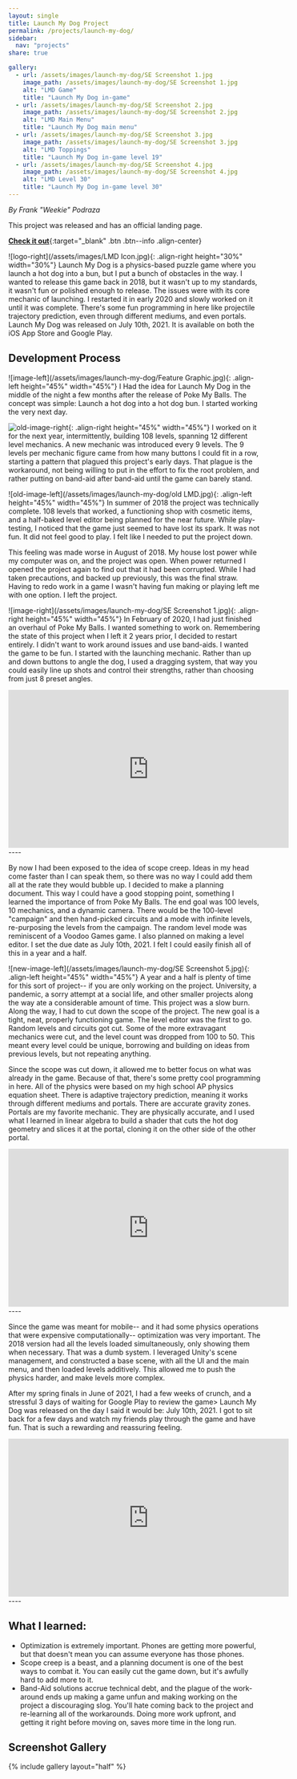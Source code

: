 ```yaml
---
layout: single
title: Launch My Dog Project
permalink: /projects/launch-my-dog/
sidebar:
  nav: "projects"
share: true

gallery:
  - url: /assets/images/launch-my-dog/SE Screenshot 1.jpg
    image_path: /assets/images/launch-my-dog/SE Screenshot 1.jpg
    alt: "LMD Game"
    title: "Launch My Dog in-game"
  - url: /assets/images/launch-my-dog/SE Screenshot 2.jpg
    image_path: /assets/images/launch-my-dog/SE Screenshot 2.jpg
    alt: "LMD Main Menu"
    title: "Launch My Dog main menu"
  - url: /assets/images/launch-my-dog/SE Screenshot 3.jpg
    image_path: /assets/images/launch-my-dog/SE Screenshot 3.jpg
    alt: "LMD Toppings"
    title: "Launch My Dog in-game level 19"
  - url: /assets/images/launch-my-dog/SE Screenshot 4.jpg
    image_path: /assets/images/launch-my-dog/SE Screenshot 4.jpg
    alt: "LMD Level 30"
    title: "Launch My Dog in-game level 30"
---
```


_By Frank "Weekie" Podraza_

This project was released and has an official landing page.

[**Check it out**](https://www.nerdherd.network/launch-my-dog/){:target="_blank" .btn .btn--info .align-center}

![logo-right](/assets/images/LMD Icon.jpg){: .align-right height="30%" width="30%"}
Launch My Dog is a physics-based puzzle game where you launch a hot dog into a bun, but I put a bunch of obstacles in the way. I wanted to release this game back in 2018, but it wasn't up to my standards, it wasn't fun or polished enough to release. The issues were with its core mechanic of launching. I restarted it in early 2020 and slowly worked on it until it was complete. There's some fun programming in here like projectile trajectory prediction, even through different mediums, and even portals. Launch My Dog was released on July 10th, 2021. It is available on both the iOS App Store and Google Play.

## Development Process
![image-left](/assets/images/launch-my-dog/Feature Graphic.jpg){: .align-left height="45%" width="45%"}
I Had the idea for Launch My Dog in the middle of the night a few months after the release of Poke My Balls. The concept was simple: Launch a hot dog into a hot dog bun. I started working the very next day.

![old-image-right](/assets/images/launch-my-dog/comparison.jpg){: .align-right height="45%" width="45%"}
I worked on it for the next year, intermittently, building 108 levels, spanning 12 different level mechanics. A new mechanic was introduced every 9 levels. The 9 levels per mechanic figure came from how many buttons I could fit in a row, starting a pattern that plagued this project's early days. That plague is the workaround, not being willing to put in the effort to fix the root problem, and rather putting on band-aid after band-aid until the game can barely stand.

![old-image-left](/assets/images/launch-my-dog/old LMD.jpg){: .align-left height="45%" width="45%"}
In summer of 2018 the project was technically complete. 108 levels that worked, a functioning shop with cosmetic items, and a half-baked level editor being planned for the near future. While play-testing, I noticed that the game just seemed to have lost its spark. It was not fun. It did not feel good to play. I felt like I needed to put the project down.

This feeling was made worse in August of 2018. My house lost power while my computer was on, and the project was open. When power returned I opened the project again to find out that it had been corrupted. While I had taken precautions, and backed up previously, this was the final straw. Having to redo work in a game I wasn't having fun making or playing left me with one option. I left the project.

![image-right](/assets/images/launch-my-dog/SE Screenshot 1.jpg){: .align-right height="45%" width="45%"}
In February of 2020, I had just finished an overhaul of Poke My Balls. I wanted something to work on. Remembering the state of this project when I left it 2 years prior, I decided to restart entirely. I didn't want to work around issues and use band-aids. I wanted the game to be fun. I started with the launching mechanic. Rather than up and down buttons to angle the dog, I used a dragging system, that way you could easily line up shots and control their strengths, rather than choosing from just 8 preset angles.

<iframe width="560" height="315" src="https://www.youtube.com/embed/rx-Eqx3rSQ0" title="YouTube video player" frameborder="0" allow="accelerometer; autoplay; clipboard-write; encrypted-media; gyroscope; picture-in-picture" allowfullscreen></iframe>
----

By now I had been exposed to the idea of scope creep. Ideas in my head come faster than I can speak them, so there was no way I could add them all at the rate they would bubble up. I decided to make a planning document. This way I could have a good stopping point, something I learned the importance of from Poke My Balls. The end goal was 100 levels, 10 mechanics, and a dynamic camera. There would be the 100-level "campaign" and then hand-picked circuits and a mode with infinite levels, re-purposing the levels from the campaign. The random level mode was reminiscent of a Voodoo Games game. I also planned on making a level editor. I set the due date as July 10th, 2021. I felt I could easily finish all of this in a year and a half.  

![new-image-left](/assets/images/launch-my-dog/SE Screenshot 5.jpg){: .align-left height="45%" width="45%"}
A year and a half is plenty of time for this sort of project-- if you are only working on the project. University, a pandemic, a sorry attempt at a social life, and other smaller projects along the way ate a considerable amount of time. This project was a slow burn. Along the way, I had to cut down the scope of the project. The new goal is a tight, neat, properly functioning game. The level editor was the first to go. Random levels and circuits got cut. Some of the more extravagant mechanics were cut, and the level count was dropped from 100 to 50. This meant every level could be unique, borrowing and building on ideas from previous levels, but not repeating anything.

Since the scope was cut down, it allowed me to better focus on what was already in the game. Because of that, there's some pretty cool programming in here. All of the physics were based on my high school AP physics equation sheet. There is adaptive trajectory prediction, meaning it works through different mediums and portals. There are accurate gravity zones. Portals are my favorite mechanic. They are physically accurate, and I used what I learned in linear algebra to build a shader that cuts the hot dog geometry and slices it at the portal, cloning it on the other side of the other portal.

<iframe width="560" height="315" src="https://www.youtube.com/embed/TJ6HugnHiuw" title="YouTube video player" frameborder="0" allow="accelerometer; autoplay; clipboard-write; encrypted-media; gyroscope; picture-in-picture" allowfullscreen></iframe>
----

Since the game was meant for mobile-- and it had some physics operations that were expensive computationally-- optimization was very important. The 2018 version had all the levels loaded simultaneously, only showing them when necessary. That was a dumb system. I leveraged Unity's scene management, and constructed a base scene, with all the UI and the main menu, and then loaded levels additively. This allowed me to push the physics harder, and make levels more complex.

After my spring finals in June of 2021, I had a few weeks of crunch, and a stressful 3 days of waiting for Google Play to review the game> Launch My Dog was released on the day I said it would be: July 10th, 2021. I got to sit back for a few days and watch my friends play through the game and have fun. That is such a rewarding and reassuring feeling.

<iframe width="560" height="315" src="https://www.youtube.com/embed/Z0nJEmJ8Ms8" title="YouTube video player" frameborder="0" allow="accelerometer; autoplay; clipboard-write; encrypted-media; gyroscope; picture-in-picture" allowfullscreen></iframe>
----


## What I learned:
- Optimization is extremely important. Phones are getting more powerful, but that doesn't mean you can assume everyone has those phones.
- Scope creep is a beast, and a planning document is one of the best ways to combat it. You can easily cut the game down, but it's awfully hard to add more to it.
- Band-Aid solutions accrue technical debt, and the plague of the work-around ends up making a game unfun and making working on the project a discouraging slog. You'll hate coming back to the project and re-learning all of the workarounds. Doing more work upfront, and getting it right before moving on, saves more time in the long run. 

## Screenshot Gallery
{% include gallery layout="half" %}
